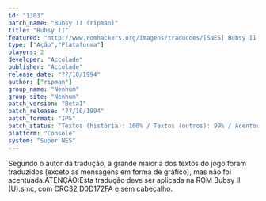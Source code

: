 ```yaml
---
id: "1303"
patch_name: "Bubsy II (ripman)"
title: "Bubsy II"
featured: "http://www.romhackers.org/imagens/traducoes/[SNES] Bubsy II - ripman - 1.png"
type: ["Ação","Plataforma"]
players: 2
developer: "Accolade"
publisher: "Accolade"
release_date: "??/10/1994"
author: ["ripman"]
group_name: "Nenhum"
group_site: "Nenhum"
patch_version: "Beta1"
patch_release: "??/10/1994"
patch_format: "IPS"
patch_status: "Textos (história): 100% / Textos (outros): 99% / Acentos: 0% / Gráficos: 0%"
platform: "Console"
system: "Super NES"
---
```


Segundo o autor da tradução, a grande maioria dos textos do jogo foram traduzidos (exceto as mensagens em forma de gráfico), mas não foi acentuada.ATENÇÃO:Esta tradução deve ser aplicada na ROM Bubsy II (U).smc, com CRC32 D0D172FA e sem cabeçalho.